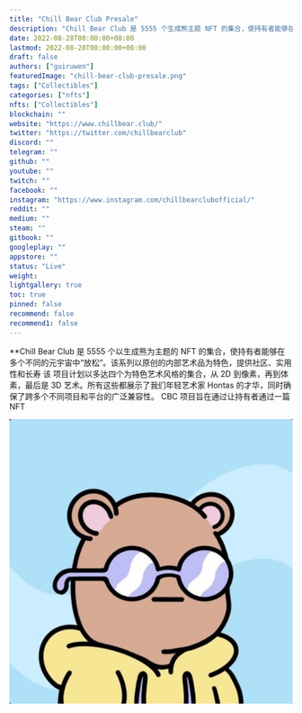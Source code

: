 ```yaml
---
title: "Chill Bear Club Presale"
description: "Chill Bear Club 是 5555 个生成熊主题 NFT 的集合，使持有者能够在多个不同的元宇宙中“放松”"
date: 2022-08-28T00:00:00+08:00
lastmod: 2022-08-28T00:00:00+08:00
draft: false
authors: ["guiruwen"]
featuredImage: "chill-bear-club-presale.png"
tags: ["Collectibles"]
categories: ["nfts"]
nfts: ["Collectibles"]
blockchain: ""
website: "https://www.chillbear.club/"
twitter: "https://twitter.com/chillbearclub"
discord: ""
telegram: ""
github: ""
youtube: ""
twitch: ""
facebook: ""
instagram: "https://www.instagram.com/chillbearclubofficial/"
reddit: ""
medium: ""
steam: ""
gitbook: ""
googleplay: ""
appstore: ""
status: "Live"
weight: 
lightgallery: true
toc: true
pinned: false
recommend: false
recommend1: false
---
```

**Chill Bear Club 是 5555 个以生成熊为主题的 NFT 的集合，使持有者能够在多个不同的元宇宙中“放松”。该系列以原创的内部艺术品为特色，提供社区、实用性和长寿
‍该
项目计划以多达四个为特色艺术风格的集合，从 2D 到像素，再到体素，最后是 3D 艺术。所有这些都展示了我们年轻艺术家 Hontas 的才华，同时确保了跨多个不同项目和平台的广泛兼容性。
CBC 项目旨在通过让持有者通过一篇 NFT

![nft](02.png)